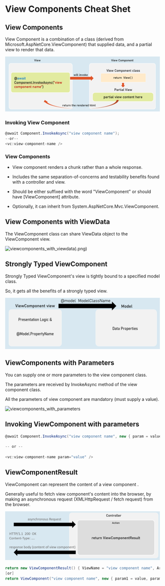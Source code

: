 # View Components Cheat Shet
## View Components
View Component is a combination of a class (derived from Microsoft.AspNetCore.ViewComponent) that supplied data, and a partial view to render that data.


![viewcomponents](assets/viewcomponents.png)



### Invoking View Component
```c#
@await Component.InvokeAsync("view component name");
--or--
<vc:view-component-name />
```

### View Components

- View component renders a chunk rather than a whole response.

- Includes the same separation-of-concerns and testability benefits found with a controller and view.

- Should be either suffixed with the word "ViewComponent" or should have [ViewComponent] attribute.

- Optionally, it can inherit from System.AspNetCore.Mvc.ViewComponent.





## View Components with ViewData
The ViewComponent class can share ViewData object to the ViewComponent view.


![viewcomponents_with_viewdata)](assets/viewcomponents_with_viewdata).png)




## Strongly Typed ViewComponent
Strongly Typed ViewComponent's view is tightly bound to a specified model class.

So, it gets all the benefits of a strongly typed view.

![stronglytyped_viewcomponent](assets/stronglytyped_viewcomponent.png)







## ViewComponents with Parameters
You can supply one or more parameters to the view component class.

The parameters are received by InvokeAsync method of the view component class.

All the parameters of view component are mandatory (must supply a value).



![viewcomponents_with_parameters](assets/viewcomponents_with_parameters.png)



## Invoking ViewComponent with parameters
```c#
@await Component.InvokeAsync("view component name", new { param = value });

-- or --

<vc:view-component-name param="value" />
```




## ViewComponentResult
ViewComponent can represent the content of a view component .

Generally useful to fetch view component's content into the browser, by making an asynchronous request (XMLHttpRequest / fetch request) from the browser.



![viewcomponentresult](assets/viewcomponentresult.png)


```c#
return new ViewComponentResult() { ViewName = "view component name", Arguments = new { param1 = value, param2 = value } };
[or]
return ViewComponent("view component name", new { param1 = value, param2 = value } });
```